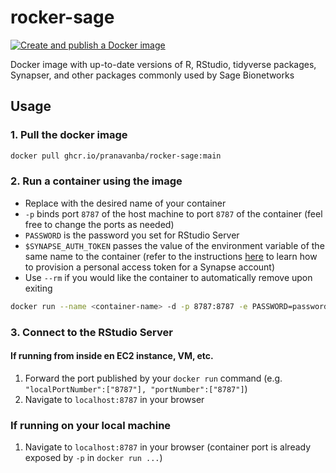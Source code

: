 # rocker-sage

[![Create and publish a Docker image](https://github.com/pranavanba/rocker-sage/actions/workflows/docker-build-publish.yml/badge.svg)](https://github.com/pranavanba/rocker-sage/actions/workflows/docker-build-publish.yml)

Docker image with up-to-date versions of R, RStudio, tidyverse packages, Synapser, and other packages commonly used by Sage Bionetworks

## Usage

### 1. Pull the docker image

```sh
docker pull ghcr.io/pranavanba/rocker-sage:main
```

### 2. Run a container using the image

* Replace <container-name> with the desired name of your container
* `-p` binds port `8787` of the host machine to port `8787` of the container (feel free to change the ports as needed)
* `PASSWORD` is the password you set for RStudio Server
* `$SYNAPSE_AUTH_TOKEN` passes the value of the environment variable of the same name to the container (refer to the instructions [here](https://help.sc.sageit.org/sc/Service-Catalog-Provisioning.938836322.html#ServiceCatalogProvisioning-CreateaSynapsepersonalaccesstoken) to learn how to provision a personal access token for a Synapse account)
* Use `--rm` if you would like the container to automatically remove upon exiting

```sh
docker run --name <container-name> -d -p 8787:8787 -e PASSWORD=password -e SYNAPSE_AUTH_TOKEN=$SYNAPSE_AUTH_TOKEN ghcr.io/pranavanba/rocker-sage:main
```

### 3. Connect to the RStudio Server

#### If running from inside en EC2 instance, VM, etc.

1. Forward the port published by your `docker run` command (e.g. `"localPortNumber":["8787"], "portNumber":["8787"]`)
2. Navigate to `localhost:8787` in your browser

### If running on your local machine

1. Navigate to `localhost:8787` in your browser (container port is already exposed by `-p` in `docker run ...`)
